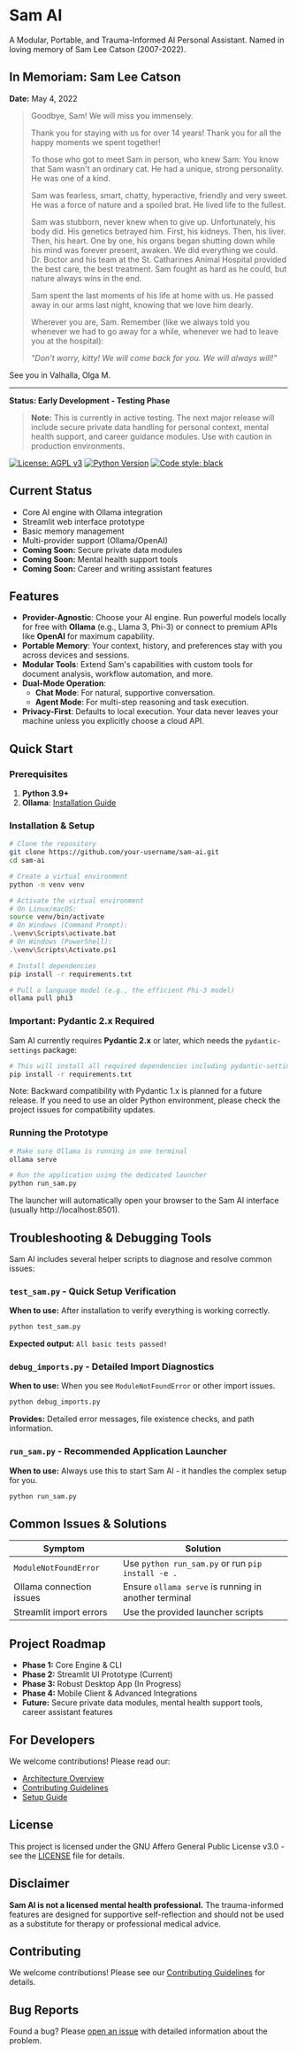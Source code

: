 # Sam AI

A Modular, Portable, and Trauma-Informed AI Personal Assistant.
Named in loving memory of Sam Lee Catson (2007-2022).

## In Memoriam: Sam Lee Catson

**Date:** May 4, 2022

> Goodbye, Sam! We will miss you immensely.
>
> Thank you for staying with us for over 14 years! Thank you for all the happy moments we spent together!
>
> To those who got to meet Sam in person, who knew Sam: You know that Sam wasn't an ordinary cat. He had a unique, strong personality. He was one of a kind.
>
> Sam was fearless, smart, chatty, hyperactive, friendly and very sweet. He was a force of nature and a spoiled brat. He lived life to the fullest.
>
> Sam was stubborn, never knew when to give up. Unfortunately, his body did. His genetics betrayed him. First, his kidneys. Then, his liver. Then, his heart. One by one, his organs began shutting down while his mind was forever present, awaken. We did everything we could. Dr. Boctor and his team at the St. Catharines Animal Hospital provided the best care, the best treatment. Sam fought as hard as he could, but nature always wins in the end.
>
> Sam spent the last moments of his life at home with us. He passed away in our arms last night, knowing that we love him dearly.
>
> Wherever you are, Sam. Remember (like we always told you whenever we had to go away for a while, whenever we had to leave you at the hospital):
>
> *"Don't worry, kitty! We will come back for you. We will always will!"*

See you in Valhalla,
Olga M.

---

 **Status: Early Development - Testing Phase**

> **Note:** This is currently in active testing. The next major release will include secure private data handling for personal context, mental health support, and career guidance modules. Use with caution in production environments.

[![License: AGPL v3](https://img.shields.io/badge/License-AGPL_v3-blue.svg)](https://www.gnu.org/licenses/agpl-3.0)
[![Python Version](https://img.shields.io/badge/python-3.9+-blue.svg)](https://www.python.org/)
[![Code style: black](https://img.shields.io/badge/code%20style-black-000000.svg)](https://github.com/psf/black)

##  Current Status
-  Core AI engine with Ollama integration
-  Streamlit web interface prototype
-  Basic memory management
-  Multi-provider support (Ollama/OpenAI)
- **Coming Soon:** Secure private data modules
- **Coming Soon:** Mental health support tools
- **Coming Soon:** Career and writing assistant features

## Features

- **Provider-Agnostic**: Choose your AI engine. Run powerful models locally for free with **Ollama** (e.g., Llama 3, Phi-3) or connect to premium APIs like **OpenAI** for maximum capability.
- **Portable Memory**: Your context, history, and preferences stay with you across devices and sessions.
- **Modular Tools**: Extend Sam's capabilities with custom tools for document analysis, workflow automation, and more.
- **Dual-Mode Operation**:
  - **Chat Mode**: For natural, supportive conversation.
  - **Agent Mode**: For multi-step reasoning and task execution.
- **Privacy-First**: Defaults to local execution. Your data never leaves your machine unless you explicitly choose a cloud API.

## Quick Start

### Prerequisites

1. **Python 3.9+**
2. **Ollama**: [Installation Guide](https://ollama.com)

### Installation & Setup

```bash
# Clone the repository
git clone https://github.com/your-username/sam-ai.git
cd sam-ai

# Create a virtual environment
python -m venv venv

# Activate the virtual environment
# On Linux/macOS:
source venv/bin/activate
# On Windows (Command Prompt):
.\venv\Scripts\activate.bat
# On Windows (PowerShell):
.\venv\Scripts\Activate.ps1

# Install dependencies
pip install -r requirements.txt

# Pull a language model (e.g., the efficient Phi-3 model)
ollama pull phi3
```
### Important: Pydantic 2.x Required

Sam AI currently requires **Pydantic 2.x** or later, which needs the `pydantic-settings` package:

```bash
# This will install all required dependencies including pydantic-settings
pip install -r requirements.txt
```
Note: Backward compatibility with Pydantic 1.x is planned for a future release. If you need to use an older Python environment, please check the project issues for compatibility updates.

### Running the Prototype

```bash
# Make sure Ollama is running in one terminal
ollama serve

# Run the application using the dedicated launcher
python run_sam.py
```

The launcher will automatically open your browser to the Sam AI interface (usually http://localhost:8501).

## Troubleshooting & Debugging Tools

Sam AI includes several helper scripts to diagnose and resolve common issues:

### `test_sam.py` - Quick Setup Verification
**When to use:** After installation to verify everything is working correctly.
```bash
python test_sam.py
```
**Expected output:** `All basic tests passed!`

### `debug_imports.py` - Detailed Import Diagnostics
**When to use:** When you see `ModuleNotFoundError` or other import issues.
```bash
python debug_imports.py
```
**Provides:** Detailed error messages, file existence checks, and path information.

### `run_sam.py` - Recommended Application Launcher
**When to use:** Always use this to start Sam AI - it handles the complex setup for you.
```bash
python run_sam.py
```

## Common Issues & Solutions

| Symptom | Solution |
|---------|----------|
| `ModuleNotFoundError` | Use `python run_sam.py` or run `pip install -e .` |
| Ollama connection issues | Ensure `ollama serve` is running in another terminal |
| Streamlit import errors | Use the provided launcher scripts |

## Project Roadmap

- **Phase 1:** Core Engine & CLI
- **Phase 2:** Streamlit UI Prototype (Current)
- **Phase 3:** Robust Desktop App (In Progress)
- **Phase 4:** Mobile Client & Advanced Integrations
- **Future:** Secure private data modules, mental health support tools, career assistant features

## For Developers

We welcome contributions! Please read our:
- [Architecture Overview](./docs/ARCHITECTURE.md)
- [Contributing Guidelines](./docs/CONTRIBUTING.md)
- [Setup Guide](./docs/SETUP.md)

## License

This project is licensed under the GNU Affero General Public License v3.0 - see the [LICENSE](LICENSE) file for details.

## Disclaimer

**Sam AI is not a licensed mental health professional.** The trauma-informed features are designed for supportive self-reflection and should not be used as a substitute for therapy or professional medical advice.

## Contributing

We welcome contributions! Please see our [Contributing Guidelines](./docs/CONTRIBUTING.md) for details.

## Bug Reports

Found a bug? Please [open an issue](https://github.com/your-username/sam-ai/issues) with detailed information about the problem.
